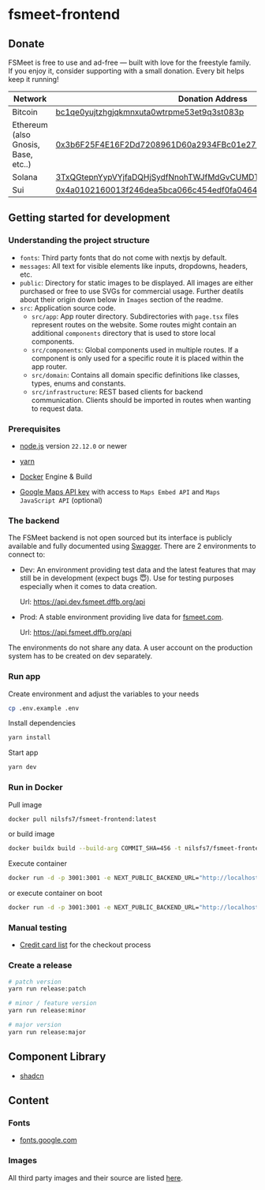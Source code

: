 # fsmeet-frontend

## Donate

FSMeet is free to use and ad-free — built with love for the freestyle family.
If you enjoy it, consider supporting with a small donation. Every bit helps keep it running!

| Network                             | Donation Address                                                                                                                                                       |
| ----------------------------------- | ---------------------------------------------------------------------------------------------------------------------------------------------------------------------- |
| Bitcoin                             | [bc1qe0yujtzhgjqkmnxuta0wtrpme53et9q3st083p](https://mempool.space/address/bc1qe0yujtzhgjqkmnxuta0wtrpme53et9q3st083p)                                                 |
| Ethereum (also Gnosis, Base, etc..) | [0x3b6F25F4E16F2Dd7208961D60a2934FBc01e2799](https://etherscan.io/address/0x3b6F25F4E16F2Dd7208961D60a2934FBc01e2799)                                                  |
| Solana                              | [3TxQGtepnYypVYjfaDQHjSydfNnohTWJfMdGvCUMDT9i](https://solscan.io/account/3TxQGtepnYypVYjfaDQHjSydfNnohTWJfMdGvCUMDT9i)                                                |
| Sui                                 | [0x4a0102160013f246dea5bca066c454edf0fa0464bf8c5eee6262e2990f313ef9](https://suivision.xyz/account/0x4a0102160013f246dea5bca066c454edf0fa0464bf8c5eee6262e2990f313ef9) |

## Getting started for development

### Understanding the project structure

- `fonts`: Third party fonts that do not come with nextjs by default.
- `messages`: All text for visible elements like inputs, dropdowns, headers, etc.
- `public`: Directory for static images to be displayed. All images are either purchased or free to use SVGs for commercial usage. Further deatils about their origin down below in `Images` section of the readme.
- `src`: Application source code.
  - `src/app`: App router directory. Subdirectories with `page.tsx` files represent routes on the website. Some routes might contain an additional `components` directory that is used to store local components.
  - `src/components`: Global components used in multiple routes. If a component is only used for a specific route it is placed within the app router.
  - `src/domain`: Contains all domain specific definitions like classes, types, enums and constants.
  - `src/infrastructure`: REST based clients for backend communication. Clients should be imported in routes when wanting to request data.

### Prerequisites

- [node.js](https://nodejs.org/en) version `22.12.0` or newer

- [yarn](https://yarnpkg.com/)

- [Docker](https://docs.docker.com/manuals/) Engine & Build

- [Google Maps API key](https://console.cloud.google.com/) with access to `Maps Embed API` and `Maps JavaScript API` (optional)

### The backend

The FSMeet backend is not open sourced but its interface is publicly available and fully documented using [Swagger](https://swagger.io/). There are 2 environments to connect to:

- Dev: An environment providing test data and the latest features that may still be in development (expect bugs 😇). Use for testing purposes especially when it comes to data creation.

  Url: https://api.dev.fsmeet.dffb.org/api

- Prod: A stable environment providing live data for [fsmeet.com](https://fsmeet.com).

  Url: https://api.fsmeet.dffb.org/api

The environments do not share any data. A user account on the production system has to be created on dev separately.

### Run app

Create environment and adjust the variables to your needs

```bash
cp .env.example .env
```

Install dependencies

```bash
yarn install
```

Start app

```bash
yarn dev
```

### Run in Docker

Pull image

```bash
docker pull nilsfs7/fsmeet-frontend:latest
```

or build image

```bash
docker buildx build --build-arg COMMIT_SHA=456 -t nilsfs7/fsmeet-frontend:latest .
```

Execute container

```bash
docker run -d -p 3001:3001 -e NEXT_PUBLIC_BACKEND_URL="http://localhost:3000" --rm --name fsmeet-frontend nilsfs7/fsmeet-frontend:latest
```

or execute container on boot

```bash
docker run -d -p 3001:3001 -e NEXT_PUBLIC_BACKEND_URL="http://localhost:3000" --restart always --name fsmeet-frontend nilsfs7/fsmeet-frontend:latest
```

### Manual testing

- [Credit card list](https://docs.stripe.com/testing?testing-method=card-numbers#visa) for the checkout process

### Create a release

```bash
# patch version
yarn run release:patch

# minor / feature version
yarn run release:minor

# major version
yarn run release:major
```

## Component Library

- [shadcn](https://ui.shadcn.com/docs/components/tabs)

## Content

### Fonts

- [fonts.google.com](https://fonts.google.com/)

### Images

All third party images and their source are listed [here](docs/images.md).
